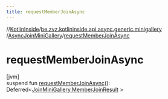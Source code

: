 ```yaml
---
title: requestMemberJoinAsync
---
```

//[KotlinInside](../../../index.html)/[be.zvz.kotlininside.api.async.generic.minigallery](../index.html)
/[AsyncJoinMiniGallery](index.html)/[requestMemberJoinAsync](request-member-join-async.html)

# requestMemberJoinAsync

[jvm]\
suspend fun [requestMemberJoinAsync](request-member-join-async.html)():
Deferred&lt;[JoinMiniGallery.MemberJoinResult](../../be.zvz.kotlininside.api.generic.minigallery/-join-mini-gallery/-member-join-result/index.html)
&gt;




